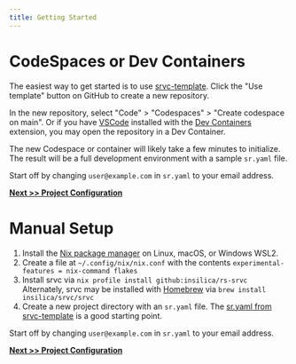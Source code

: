 ```yaml
---
title: Getting Started
---
```


# CodeSpaces or Dev Containers

The easiest way to get started is to use [srvc-template](https://github.com/insilica/srvc-template).
Click the "Use template" button on GitHub to create a new repository.

In the new repository, select "Code" > "Codespaces" > "Create codespace on main".
Or if you have [VSCode](https://code.visualstudio.com/) installed with the [Dev Containers](https://marketplace.visualstudio.com/items?itemName=ms-vscode-remote.remote-containers) extension, you may open the repository in a Dev Container.

The new Codespace or container will likely take a few minutes to initialize.
The result will be a full development environment with a sample `sr.yaml` file.

Start off by changing `user@example.com` in `sr.yaml` to your email address.

[**Next >> Project Configuration**](../sr.yaml/)

# Manual Setup

1. Install the [Nix package manager](https://nixos.org/download.html) on Linux, macOS, or Windows WSL2.
1. Create a file at `~/.config/nix/nix.conf` with the contents `experimental-features = nix-command flakes`
1. Install srvc via `nix profile install github:insilica/rs-srvc`
Alternately, srvc may be installed with [Homebrew](https://brew.sh) via `brew install insilica/srvc/srvc`
1. Create a new project directory with an `sr.yaml` file. The [sr.yaml from srvc-template](https://github.com/insilica/srvc-template/blob/main/sr.yaml) is a good starting point.

Start off by changing `user@example.com` in `sr.yaml` to your email address.

[**Next >> Project Configuration**](../sr.yaml/)

